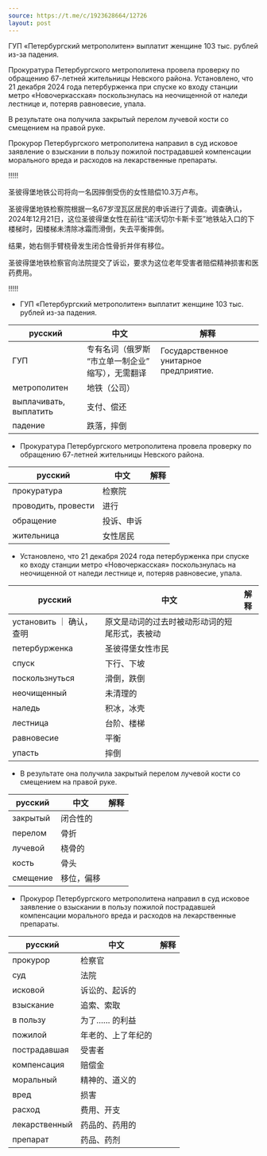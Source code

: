 ```yaml
---
source: https://t.me/c/1923628664/12726
layout: post
---
```


ГУП «Петербургский метрополитен» выплатит женщине 103 тыс. рублей из-за падения.

Прокуратура Петербургского метрополитена провела проверку по обращению 67-летней жительницы Невского района. Установлено, что 21 декабря 2024 года петербурженка при спуске ко входу станции метро «Новочеркасская» поскользнулась на неочищенной от наледи лестнице и, потеряв равновесие, упала. 

В результате она получила закрытый перелом лучевой кости со смещением на правой руке.

Прокурор Петербургского метрополитена направил в суд исковое заявление о взыскании в пользу пожилой пострадавшей компенсации морального вреда и расходов на лекарственные препараты. 




!!!!!

圣彼得堡地铁公司将向一名因摔倒受伤的女性赔偿10.3万卢布。

圣彼得堡地铁检察院根据一名67岁涅瓦区居民的申诉进行了调查。调查确认，2024年12月21日，这位圣彼得堡女性在前往“诺沃切尔卡斯卡亚”地铁站入口的下楼梯时，因楼梯未清除冰霜而滑倒，失去平衡摔倒。

结果，她右侧手臂桡骨发生闭合性骨折并伴有移位。

圣彼得堡地铁检察官向法院提交了诉讼，要求为这位老年受害者赔偿精神损害和医药费用。

!!!!!


- ГУП «Петербургский метрополитен» выплатит женщине 103 тыс. рублей из-за падения.

| русский | 中文 | 解释
| ---|---|---
| ГУП | 专有名词（俄罗斯 “市立单一制企业” 缩写），无需翻译 | Государственное унитарное предприятие.
| метрополитен | 地铁（公司）|
| выплачивать, выплатить | 支付、偿还
| падение | 跌落，摔倒

- Прокуратура Петербургского метрополитена провела проверку по обращению 67-летней жительницы Невского района. 


| русский | 中文 | 解释
| ---|---|---
| прокуратура | 检察院
| проводить, провести | 进行
| обращение | 投诉、申诉
| жительница | 女性居民

- Установлено, что 21 декабря 2024 года петербурженка при спуске ко входу станции метро «Новочеркасская» поскользнулась на неочищенной от наледи лестнице и, потеряв равновесие, упала. 

| русский | 中文 | 解释
| ---|---|---
| установить ｜ 确认，查明 | 原文是动词的过去时被动形动词的短尾形式，表被动
| петербурженка | 圣彼得堡女性市民 |
| спуск | 下行、下坡 | 
| поскользнуться | 滑倒，跌倒 |
| неочищенный | 未清理的 |
| наледь | 积冰，冰壳 |
| лестница | 台阶、楼梯 |
| равновесие | 平衡 |
| упасть | 摔倒


- В результате она получила закрытый перелом лучевой кости со смещением на правой руке.

| русский | 中文 | 解释
| ---|---|---
| закрытый | 闭合性的 |
| перелом | 骨折 |
| лучевой | 桡骨的 |
| кость | 骨头 |
| смещение | 移位，偏移 |

- Прокурор Петербургского метрополитена направил в суд исковое заявление о взыскании в пользу пожилой пострадавшей компенсации морального вреда и расходов на лекарственные препараты. 


| русский | 中文 | 解释
| ---|---|---
| прокурор | 检察官 |
| суд | 法院 |
| исковой | 诉讼的、起诉的 |
| взыскание | 追索、索取 |
| в пользу | 为了…… 的利益 |
| пожилой | 年老的、上了年纪的 |
| пострадавшая | 受害者 | 
| компенсация | 赔偿金 |
| моральный | 精神的、道义的 |
| вред | 损害 |
| расход | 费用、开支 |
| лекарственный | 药品的、药用的 |
| препарат | 药品、药剂 | 